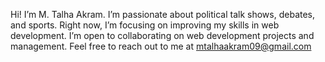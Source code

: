 Hi! I’m M. Talha Akram.
I’m passionate about political talk shows, debates, and sports. Right now, I’m focusing on improving my skills in web development.
I’m open to collaborating on web development projects and management.
Feel free to reach out to me at mtalhaakram09@gmail.com
